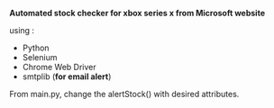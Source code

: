 **Automated stock checker for xbox series x from Microsoft website**

using : 
 - Python
 - Selenium
 - Chrome Web Driver
 - smtplib (**for email alert**)

From main.py, change the alertStock() with desired attributes.